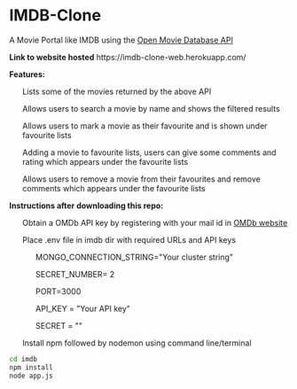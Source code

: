 # IMDB-Clone
A Movie Portal like IMDB using the <a href="http://www.omdbapi.com/"> Open Movie Database API</a>

<p><b>Link to website hosted</b> https://imdb-clone-web.herokuapp.com/</p>

<p><b>Features:</b>
<ul>Lists some of the movies returned by the above API</ul>
<ul>Allows users to search a movie by name and shows the filtered results</ul>
<ul>Allows users to mark a movie as their favourite and is shown under favourite lists</ul>
<ul>Adding a movie to favourite lists, users can give some comments and rating which appears under the favourite lists</ul></p>
<ul>Allows users to remove a movie from their favourites and remove comments which appears under the favourite lists</ul>

<p><b>Instructions after downloading this repo:</b>
<ul>Obtain a OMDb API key by registering with your mail id in <a href="http://www.omdbapi.com/">OMDb website</a></ul>
<ul>Place .env file in imdb dir with required URLs and API keys</ul>
<ul><ul>MONGO_CONNECTION_STRING="Your cluster string"</ul></ul>
<ul><ul>SECRET_NUMBER= 2</ul></ul>
<ul><ul>PORT=3000</ul></ul>
<ul><ul>API_KEY = "Your API key"</ul></ul>
<ul><ul>SECRET = ""</ul></ul>
<ul>Install npm followed by nodemon using command line/terminal</ul>

```bash
cd imdb
npm install
node app.js
```
